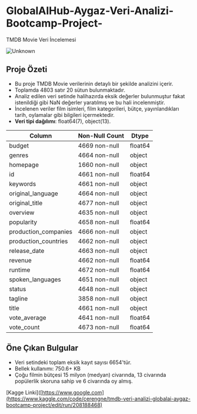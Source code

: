 # GlobalAIHub-Aygaz-Veri-Analizi-Bootcamp-Project-

TMDB Movie Veri İncelemesi

![Unknown](https://github.com/user-attachments/assets/d9770f37-1a06-4614-b578-edae6e71318e)


## **Proje Özeti**
- Bu proje TMDB Movie verilerinin detaylı bir şekilde analizini içerir. 
- Toplamda 4803 satır 20 sütun bulunmaktadır.
- Analiz edilen veri setinde halihazırda eksik değerler bulunmuştur fakat istenildiği gibi NaN değerler yaratılmış ve bu hali incelenmiştir.
- İncelenen veriler film isimleri, film kategorileri, bütçe, yayınlandıkları tarih, oylamalar gibi bilgileri içermektedir.
- **Veri tipi dağılımı**: float64(7), object(13).

|         Column        | Non-Null Count |  Dtype  |
|-----------------------|----------------|---------|
| budget                | 4669 non-null  | float64 |
| genres                | 4664 non-null  | object  |
| homepage              | 1660 non-null  | object  |
| id                    | 4661 non-null  | float64 |
| keywords              | 4661 non-null  | object  |
| original_language     | 4664 non-null  | object  |
| original_title        | 4677 non-null  | object  |
| overview              | 4635 non-null  | object  |
| popularity            | 4658 non-null  | float64 |
| production_companies  | 4666 non-null  | object  |
| production_countries  | 4662 non-null  | object  |
| release_date          | 4663 non-null  | object  |
| revenue               | 4662 non-null  | float64 |
| runtime               | 4672 non-null  | float64 |
| spoken_languages      | 4651 non-null  | object  |
| status                | 4648 non-null  | object  |
| tagline               | 3858 non-null  | object  |
| title                 | 4661 non-null  | object  |
| vote_average          | 4641 non-null  | float64 |
| vote_count            | 4673 non-null  | float64 |


## **Öne Çıkan Bulgular**
- Veri setindeki toplam eksik kayıt sayısı 6654'tür.
- Bellek kullanımı: 750.6+ KB
- Çoğu filmin bütçesi 15 milyon (medyan) civarında, 13 civarında popülerlik skoruna sahip ve 6 civarında oy almış.


[Kagge Linki]([https://www.google.com](https://www.kaggle.com/code/cerengne/tmdb-veri-analizi-globalai-aygaz-bootcamp-project/edit/run/208188468)
